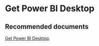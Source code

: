   <properties
	pageTitle="install and configure power bi desktop"
	description="install and configure power bi desktop"
	service="microsoft.PowerBIDedicated"
	resource="capacities"
	authors="pjfreitas"
	ms.author="pfreitas"	
	displayOrder="820"
	selfHelpType="generic"
	supportTopicIds="32628111"
	productPesIds="16334"
	cloudEnvironments="public, MoonCake, fairfax" 
	articleId="87813b92-2e96-83c9-87ad-e299da3c9091"
/>

# Get Power BI Desktop

## **Recommended documents**

[Get Power BI Desktop](https://docs.microsoft.com/power-bi/desktop-get-the-desktop).<br>